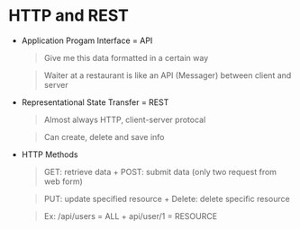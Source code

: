 # HTTP and REST

- Application Progam Interface = API
  > Give me this data formatted in a certain way
  
  > Waiter at a restaurant is like an API (Messager) between client and server
  
- Representational State Transfer = REST
   > Almost always HTTP, client-server protocal
   
   > Can create, delete and save info
   
- HTTP Methods
  > GET: retrieve data + POST: submit data (only two request from web form)
  
  > PUT: update specified resource + Delete: delete specific resource 
  
  > Ex: /api/users = ALL + api/user/1 = RESOURCE
  
  > 
